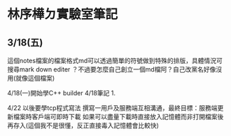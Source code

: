 # 林序樺ㄉ實驗室筆記
##  3/18(五)
這個notes檔案的檔案格式md可以透過簡單的符號做到特殊的排版，具體情況可搜尋mark down editer
？不過要怎麼自己創立一個md檔阿？自己改黨名好像沒用(就像這個檔案)

4/18(一)開始學C++ builder
4/18筆記
  1.


4/22
以後要學tcp程式寫法
撰寫一用戶及服務端互相溝通，最終目標：服務端更新檔案時客戶端可即時下載
如果可以盡量下載時直接放入記憶體而非打開檔案後再存入(這個我不是很懂，反正直接毒入記憶體會比較快)
